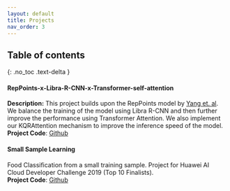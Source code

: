 ```yaml
---
layout: default
title: Projects
nav_order: 3
---
```


## Table of contents
{: .no_toc .text-delta }

#### RepPoints-x-Libra-R-CNN-x-Transformer-self-attention  
__Description:__ 
This project builds upon the RepPoints model by [Yang et. al](https://arxiv.org/abs/1904.11490). We balance the training of the model using Libra R-CNN and then further improve the performance using Transformer Attention.
We also implement our KQRAttention mechanism to improve the inference speed of the model.  
__Project Code__: [Github](https://github.com/muditchaudhary/RepPoints-x-Libra-R-CNN-x-Transformer-self-attention)

#### Small Sample Learning
Food Classification from a small training sample. Project for Huawei AI Cloud Developer Challenge 2019 (Top 10 Finalists).  
__Project Code__: [Github](https://github.com/muditchaudhary/Huawei-AI-Cloud-Developer-Challenge-2019)
